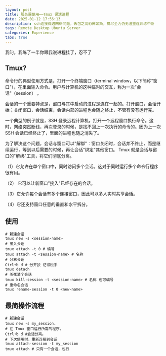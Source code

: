 ```yaml
---
layout: post
title: 服务器使用——Tmux 保活进程
date: 2025-01-12 17:56:13
description: ssh连接偶遇网络问题，丢包之高恐怖如斯，拼尽全力仍无法重连训练中断
tags: Remote Desktop Ubuntu Server
categories: Experience
tabs: true
---
```

我叼，我练了一半你跟我说进程挂了，忍不了
## Tmux?
命令行的典型使用方式是，打开一个终端窗口（terminal window，以下简称"窗口"），在里面输入命令。用户与计算机的这种临时的交互，称为一次"会话"（session） 。

会话的一个重要特点是，窗口与其中启动的进程是连在一起的。打开窗口，会话开始；关闭窗口，会话结束，会话内部的进程也会随之终止，不管有没有运行完。

一个典型的例子就是，SSH 登录远程计算机，打开一个远程窗口执行命令。这时，网络突然断线，再次登录的时候，是找不回上一次执行的命令的。因为上一次 SSH 会话已经终止了，里面的进程也随之消失了。

为了解决这个问题，会话与窗口可以"解绑"：窗口关闭时，会话并不终止，而是继续运行，等到以后需要的时候，再让会话"绑定"其他窗口。
Tmux 就是会话与窗口的"解绑"工具，将它们彻底分离。

（1）它允许在单个窗口中，同时访问多个会话。这对于同时运行多个命令行程序很有用。

（2） 它可以让新窗口"接入"已经存在的会话。

（3）它允许每个会话有多个连接窗口，因此可以多人实时共享会话。

（4）它还支持窗口任意的垂直和水平拆分。

## 使用

```shell
# 新建会话
tmux new -s <session-name>
# 接入会话
tmux attach -t 0 # 编号
tmux attach -t <session-name> # 名称
# 分离会话
Ctrl+b d # 分开按 记得松手
tmux detach
# 杀死某个会话
tmux kill-session -t <session-name> # 名称 也可编号
# 重命名会话
tmux rename-session -t 0 <new-name>
```
## 最简操作流程
```shell
# 新建会话 
tmux new -s my_session。
# 在 Tmux 窗口运行所需的程序。
Ctrl+b d #会话分离。
# 下次使用时，重新连接到会话
tmux attach-session -t my_session
tmux attach # 只有一个会话，也行
```
